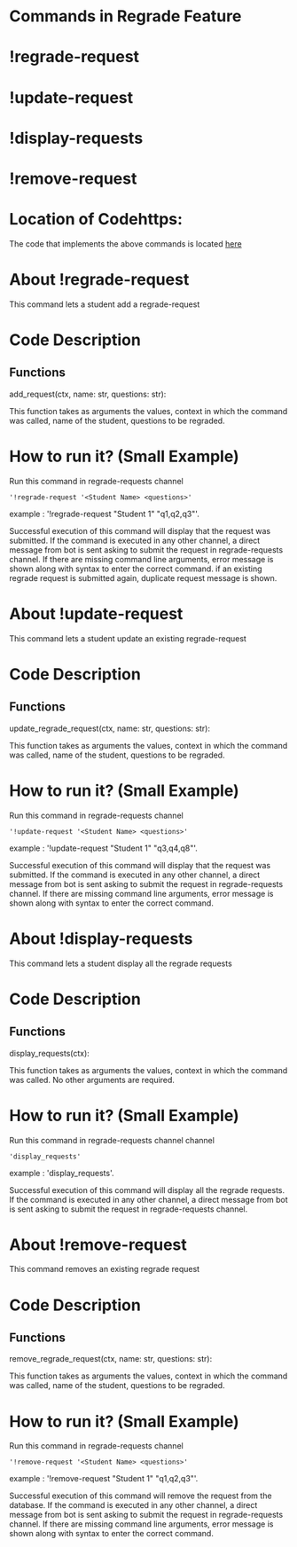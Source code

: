 # Commands in Regrade Feature

# !regrade-request
# !update-request
# !display-requests
# !remove-request

# Location of Codehttps:
The code that implements the above commands is located [here](https://github.com/chandur626/TeachersPetBot/blob/main/src/regrade.py)

# About !regrade-request
This command lets a student add a regrade-request

# Code Description
## Functions
add_request(ctx, name: str, questions: str):

This function takes as arguments the values, context in which the command was called, name of the student, questions to be regraded.

# How to run it? (Small Example)
Run this command in regrade-requests channel

```
'!regrade-request '<Student Name> <questions>'
```

example : '!regrade-request "Student 1" "q1,q2,q3"'.

Successful execution of this command will display that the request was submitted.
If the command is executed in any other channel, a direct message from bot is sent asking to submit the request in regrade-requests channel.
If there are missing command line arguments, error message is shown along with syntax to enter the correct command.
if an existing regrade request is submitted again, duplicate request message is shown.

# About !update-request
This command lets a student update an existing regrade-request

# Code Description
## Functions
update_regrade_request(ctx, name: str, questions: str):

This function takes as arguments the values, context in which the command was called, name of the student, questions to be regraded.

# How to run it? (Small Example)
Run this command in regrade-requests channel

```
'!update-request '<Student Name> <questions>'
```

example : '!update-request "Student 1" "q3,q4,q8"'.

Successful execution of this command will display that the request was submitted.
If the command is executed in any other channel, a direct message from bot is sent asking to submit the request in regrade-requests channel.
If there are missing command line arguments, error message is shown along with syntax to enter the correct command.

# About !display-requests
This command lets a student display all the regrade requests

# Code Description
## Functions
display_requests(ctx):

This function takes as arguments the values, context in which the command was called. No other arguments are required.

# How to run it? (Small Example)
Run this command in regrade-requests channel channel

```
'display_requests'
```

example : 'display_requests'.

Successful execution of this command will display all the regrade requests.
If the command is executed in any other channel, a direct message from bot is sent asking to submit the request in regrade-requests channel.


# About !remove-request
This command removes an existing regrade request

# Code Description
## Functions
remove_regrade_request(ctx, name: str, questions: str):

This function takes as arguments the values, context in which the command was called, name of the student, questions to be regraded.

# How to run it? (Small Example)
Run this command in regrade-requests channel

```
'!remove-request '<Student Name> <questions>'
```

example : '!remove-request "Student 1" "q1,q2,q3"'.

Successful execution of this command will remove the request from the database.
If the command is executed in any other channel, a direct message from bot is sent asking to submit the request in regrade-requests channel.
If there are missing command line arguments, error message is shown along with syntax to enter the correct command.
